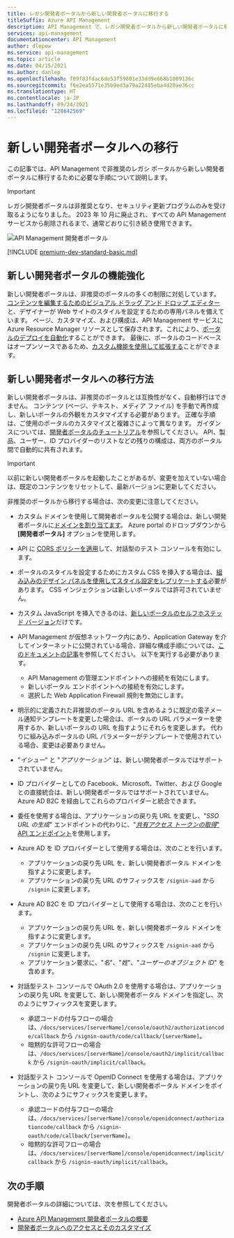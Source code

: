 ```yaml
---
title: レガシ開発者ポータルから新しい開発者ポータルに移行する
titleSuffix: Azure API Management
description: API Management で、レガシ開発者ポータルから新しい開発者ポータルに移行する方法について説明します。
services: api-management
documentationcenter: API Management
author: dlepow
ms.service: api-management
ms.topic: article
ms.date: 04/15/2021
ms.author: danlep
ms.openlocfilehash: f09f83fdac6de53f59801e33dd9e668b1009136c
ms.sourcegitcommit: f6e2ea5571e35b9ed3a79a22485eba4d20ae36cc
ms.translationtype: HT
ms.contentlocale: ja-JP
ms.lasthandoff: 09/24/2021
ms.locfileid: "128642569"
---
```

# <a name="migrate-to-the-new-developer-portal"></a>新しい開発者ポータルへの移行

この記事では、API Management で非推奨のレガシ ポータルから新しい開発者ポータルに移行するために必要な手順について説明します。

> [!IMPORTANT]
> レガシ開発者ポータルは非推奨となり、セキュリティ更新プログラムのみを受け取るようになりました。 2023 年 10 月に廃止され、すべての API Management サービスから削除されるまで、通常どおりに引き続き使用できます。

![API Management 開発者ポータル](media/api-management-howto-developer-portal/cover.png)

[!INCLUDE [premium-dev-standard-basic.md](../../includes/api-management-availability-premium-dev-standard-basic.md)]

## <a name="improvements-in-new-developer-portal"></a>新しい開発者ポータルの機能強化

新しい開発者ポータルは、非推奨のポータルの多くの制限に対処しています。 [コンテンツを編集するためのビジュアル ドラッグ アンド ドロップ エディター](api-management-howto-developer-portal-customize.md)と、デザイナーが Web サイトのスタイルを設定するための専用パネルを備えています。 ページ、カスタマイズ、および構成は、API Management サービスに Azure Resource Manager リソースとして保存されます。これにより、[ポータルのデプロイを自動化](automate-portal-deployments.md)することができます。 最後に、ポータルのコードベースはオープンソースであるため、[カスタム機能を使用して拡張する](api-management-howto-developer-portal.md#managed-vs-self-hosted)ことができます。

## <a name="how-to-migrate-to-new-developer-portal"></a>新しい開発者ポータルへの移行方法

新しい開発者ポータルは、非推奨のポータルとは互換性がなく、自動移行はできません。 コンテンツ (ページ、テキスト、メディア ファイル) を手動で再作成し、新しいポータルの外観をカスタマイズする必要があります。 正確な手順は、ご使用のポータルのカスタマイズと複雑さによって異なります。 ガイダンスについては、[開発者ポータルのチュートリアル](api-management-howto-developer-portal-customize.md)を参照してください。 API、製品、ユーザー、ID プロバイダーのリストなどの残りの構成は、両方のポータル間で自動的に共有されます。

> [!IMPORTANT]
> 以前に新しい開発者ポータルを起動したことがあるが、変更を加えていない場合は、既定のコンテンツをリセットして、最新バージョンに更新してください。

非推奨のポータルから移行する場合は、次の変更に注意してください。

- カスタム ドメインを使用して開発者ポータルを公開する場合は、新しい開発者ポータルに[ドメインを割り当てます](configure-custom-domain.md)。 Azure portal のドロップダウンから **[開発者ポータル]** オプションを使用します。
- API に [CORS ポリシーを適用](developer-portal-faq.md#cors)して、対話型のテスト コンソールを有効にします。
- ポータルのスタイルを設定するためにカスタム CSS を挿入する場合は、[組み込みのデザイン パネルを使用してスタイル設定をレプリケートする](api-management-howto-developer-portal-customize.md)必要があります。 CSS インジェクションは新しいポータルでは許可されていません。
- カスタム JavaScript を挿入できるのは、[新しいポータルのセルフホステッド バージョン](api-management-howto-developer-portal.md#managed-vs-self-hosted)だけです。
- API Management が仮想ネットワーク内にあり、Application Gateway を介してインターネットに公開されている場合、詳細な構成手順については、[このドキュメントの記事](api-management-howto-integrate-internal-vnet-appgateway.md)を参照してください。 以下を実行する必要があります。

    - API Management の管理エンドポイントへの接続を有効にします。
    - 新しいポータル エンドポイントへの接続を有効にします。
    - 選択した Web Application Firewall 規則を無効にします。

- 明示的に定義された非推奨のポータル URL を含めるように既定の電子メール通知テンプレートを変更した場合は、ポータルの URL パラメーターを使用するか、新しいポータルの URL を指すようにそれらを変更します。 代わりに組み込みポータルの URL パラメーターがテンプレートで使用されている場合、変更は必要ありません。
- "*イシュー*" と "*アプリケーション*" は、新しい開発者ポータルではサポートされていません。
- ID プロバイダーとしての Facebook、Microsoft、Twitter、および Google との直接統合は、新しい開発者ポータルではサポートされていません。 Azure AD B2C を経由してこれらのプロバイダーと統合できます。
- 委任を使用する場合は、アプリケーションの戻り先 URL を変更し、"*SSO URL の生成*" エンドポイントの代わりに、"[*共有アクセス トークンの取得*" API エンドポイント](/rest/api/apimanagement/2020-12-01/user/get-shared-access-token)を使用します。
- Azure AD を ID プロバイダーとして使用する場合は、次のことを行います。

    - アプリケーションの戻り先 URL を、新しい開発者ポータル ドメインを指すように変更します。
    - アプリケーションの戻り先 URL のサフィックスを `/signin-aad` から `/signin` に変更します。

- Azure AD B2C を ID プロバイダーとして使用する場合は、次のことを行います。

    - アプリケーションの戻り先 URL を、新しい開発者ポータル ドメインを指すように変更します。
    - アプリケーションの戻り先 URL のサフィックスを `/signin-aad` から `/signin` に変更します。
    - アプリケーション要求に、"*名*"、"*姓*"、"*ユーザーのオブジェクト ID*" を含めます。

- 対話型テスト コンソールで OAuth 2.0 を使用する場合は、アプリケーションの戻り先 URL を変更して、新しい開発者ポータル ドメインを指定し、次のようにサフィックスを変更します。

    - 承認コードの付与フローの場合は、`/docs/services/[serverName]/console/oauth2/authorizationcode/callback` から `/signin-oauth/code/callback/[serverName]`。
    - 暗黙的な許可フローの場合は、`/docs/services/[serverName]/console/oauth2/implicit/callback` から `/signin-oauth/implicit/callback`。
- 対話型テスト コンソールで OpenID Connect を使用する場合は、アプリケーションの戻り先 URL を変更して、新しい開発者ポータル ドメインをポイントし、次のようにサフィックスを変更します。

    - 承認コードの付与フローの場合は、`/docs/services/[serverName]/console/openidconnect/authorizationcode/callback` から `/signin-oauth/code/callback/[serverName]`。
    - 暗黙的な許可フローの場合は、`/docs/services/[serverName]/console/openidconnect/implicit/callback` から `/signin-oauth/implicit/callback`。

## <a name="next-steps"></a>次の手順

開発者ポータルの詳細については、次を参照してください。

- [Azure API Management 開発者ポータルの概要](api-management-howto-developer-portal.md)
- [開発者ポータルへのアクセスとそのカスタマイズ](api-management-howto-developer-portal-customize.md)
